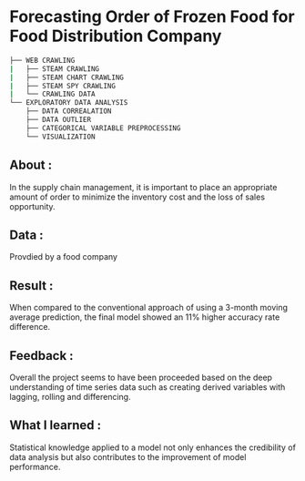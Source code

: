 # Forecasting Order of Frozen Food for Food Distribution Company

```bash
├── WEB CRAWLING
|   ├── STEAM CRAWLING
|   ├── STEAM CHART CRAWLING
|   ├── STEAM SPY CRAWLING
|   └── CRAWLING DATA
└── EXPLORATORY DATA ANALYSIS
    ├── DATA CORREALATION
    ├── DATA OUTLIER
    ├── CATEGORICAL VARIABLE PREPROCESSING
    └── VISUALIZATION
```

## About :
In the supply chain management, it is important to place an appropriate amount of order to minimize the inventory cost and the loss of sales opportunity.  

## Data :
Provdied by a food company

## Result :
When compared to the conventional approach of using a 3-month moving average prediction, the final model showed an 11% higher accuracy rate difference.

## Feedback :
Overall the project seems to have been proceeded based on the deep  understanding of time series data such as creating derived variables with lagging, rolling and differencing. 

## What I learned :
Statistical knowledge applied to a model not only enhances the credibility of data analysis but also contributes to the improvement of model performance.
